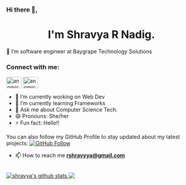 ### Hi there 👋,
<h1 align="center"> I'm Shravya R Nadig.</h1>

🌱 I’m software engineer at Baygrape Technology Solutions

<h3 align="left">Connect with me:</h3>
<p align="left">
<a href="https://www.hackerrank.com/shravyyarnadig" target="blank"><img align="center" src="https://raw.githubusercontent.com/rahuldkjain/github-profile-readme-generator/master/src/images/icons/Social/hackerrank.svg" alt="anomic" height="30" width="40" /></a>
<a href="https://leetcode.com/shravyyarnadig/" target="blank"><img align="center" src="https://raw.githubusercontent.com/rahuldkjain/github-profile-readme-generator/master/src/images/icons/Social/leet-code.svg" alt="anomic" height="30" width="40" /></a>
</p>

- 🔭 I’m currently working on Web Dev
- 🌱 I’m currently learning Frameworks<!-- - 👯 I’m looking to collaborate on  - 🤔 I’m looking for help with  -->
- 💬 Ask me about Computer Science Tech.<!-- - 📫 How to reach me: ... -->
- 😄 Pronouns: She/her
- ⚡ Fun fact: Hello!!

You can also follow my GitHub Profile to stay updated about my latest projects: [![GitHub Follow](https://img.shields.io/badge/Connect-ShravyaRNadig-blue.svg?logo=Github&longCache=true&style=social&label=Follow)](https://github.com/ShravyaRNadig)


- 📫 How to reach me **rshravyya@gmail.com**

<br/>
<a href="https://github.com/ShravyaRNadig">
 <img align="" src="https://github-readme-stats.vercel.app/api?username=ShravyaRNadig&show_icons=true&theme=light&line_height=27" alt="shravya's github stats"/>
</a>
<a href="https://github.com/ShravyaRNadig">
  <img align="top" src="https://github-readme-stats.vercel.app/api/top-langs/?username=ShravyaRNadig&theme=light&hide_langs_below=1" />
</a>
